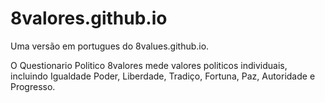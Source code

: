 # 8valores.github.io
Uma versão em portugues do 8values.github.io.

O Questionario Politico 8valores mede valores politicos individuais, incluindo Igualdade Poder, Liberdade, Tradiço, Fortuna, Paz, Autoridade e Progresso.
